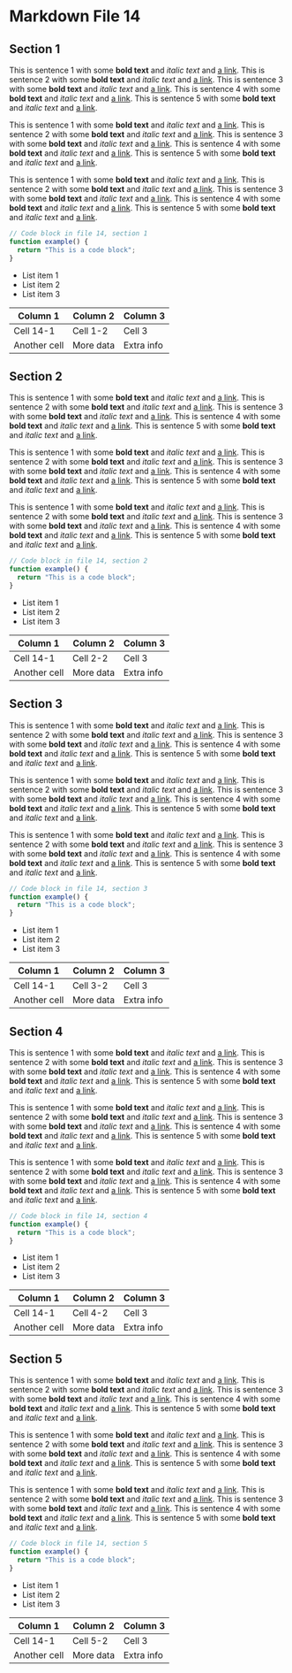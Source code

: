 # Markdown File 14


## Section 1

This is sentence 1 with some **bold text** and *italic text* and [a link](https://example.com/14/1/1/1). This is sentence 2 with some **bold text** and *italic text* and [a link](https://example.com/14/1/1/2). This is sentence 3 with some **bold text** and *italic text* and [a link](https://example.com/14/1/1/3). This is sentence 4 with some **bold text** and *italic text* and [a link](https://example.com/14/1/1/4). This is sentence 5 with some **bold text** and *italic text* and [a link](https://example.com/14/1/1/5). 

This is sentence 1 with some **bold text** and *italic text* and [a link](https://example.com/14/1/2/1). This is sentence 2 with some **bold text** and *italic text* and [a link](https://example.com/14/1/2/2). This is sentence 3 with some **bold text** and *italic text* and [a link](https://example.com/14/1/2/3). This is sentence 4 with some **bold text** and *italic text* and [a link](https://example.com/14/1/2/4). This is sentence 5 with some **bold text** and *italic text* and [a link](https://example.com/14/1/2/5). 

This is sentence 1 with some **bold text** and *italic text* and [a link](https://example.com/14/1/3/1). This is sentence 2 with some **bold text** and *italic text* and [a link](https://example.com/14/1/3/2). This is sentence 3 with some **bold text** and *italic text* and [a link](https://example.com/14/1/3/3). This is sentence 4 with some **bold text** and *italic text* and [a link](https://example.com/14/1/3/4). This is sentence 5 with some **bold text** and *italic text* and [a link](https://example.com/14/1/3/5). 

```javascript
// Code block in file 14, section 1
function example() {
  return "This is a code block";
}
```

- List item 1
- List item 2
- List item 3

| Column 1 | Column 2 | Column 3 |
| -------- | -------- | -------- |
| Cell 14-1 | Cell 1-2 | Cell 3 |
| Another cell | More data | Extra info |


## Section 2

This is sentence 1 with some **bold text** and *italic text* and [a link](https://example.com/14/2/1/1). This is sentence 2 with some **bold text** and *italic text* and [a link](https://example.com/14/2/1/2). This is sentence 3 with some **bold text** and *italic text* and [a link](https://example.com/14/2/1/3). This is sentence 4 with some **bold text** and *italic text* and [a link](https://example.com/14/2/1/4). This is sentence 5 with some **bold text** and *italic text* and [a link](https://example.com/14/2/1/5). 

This is sentence 1 with some **bold text** and *italic text* and [a link](https://example.com/14/2/2/1). This is sentence 2 with some **bold text** and *italic text* and [a link](https://example.com/14/2/2/2). This is sentence 3 with some **bold text** and *italic text* and [a link](https://example.com/14/2/2/3). This is sentence 4 with some **bold text** and *italic text* and [a link](https://example.com/14/2/2/4). This is sentence 5 with some **bold text** and *italic text* and [a link](https://example.com/14/2/2/5). 

This is sentence 1 with some **bold text** and *italic text* and [a link](https://example.com/14/2/3/1). This is sentence 2 with some **bold text** and *italic text* and [a link](https://example.com/14/2/3/2). This is sentence 3 with some **bold text** and *italic text* and [a link](https://example.com/14/2/3/3). This is sentence 4 with some **bold text** and *italic text* and [a link](https://example.com/14/2/3/4). This is sentence 5 with some **bold text** and *italic text* and [a link](https://example.com/14/2/3/5). 

```javascript
// Code block in file 14, section 2
function example() {
  return "This is a code block";
}
```

- List item 1
- List item 2
- List item 3

| Column 1 | Column 2 | Column 3 |
| -------- | -------- | -------- |
| Cell 14-1 | Cell 2-2 | Cell 3 |
| Another cell | More data | Extra info |


## Section 3

This is sentence 1 with some **bold text** and *italic text* and [a link](https://example.com/14/3/1/1). This is sentence 2 with some **bold text** and *italic text* and [a link](https://example.com/14/3/1/2). This is sentence 3 with some **bold text** and *italic text* and [a link](https://example.com/14/3/1/3). This is sentence 4 with some **bold text** and *italic text* and [a link](https://example.com/14/3/1/4). This is sentence 5 with some **bold text** and *italic text* and [a link](https://example.com/14/3/1/5). 

This is sentence 1 with some **bold text** and *italic text* and [a link](https://example.com/14/3/2/1). This is sentence 2 with some **bold text** and *italic text* and [a link](https://example.com/14/3/2/2). This is sentence 3 with some **bold text** and *italic text* and [a link](https://example.com/14/3/2/3). This is sentence 4 with some **bold text** and *italic text* and [a link](https://example.com/14/3/2/4). This is sentence 5 with some **bold text** and *italic text* and [a link](https://example.com/14/3/2/5). 

This is sentence 1 with some **bold text** and *italic text* and [a link](https://example.com/14/3/3/1). This is sentence 2 with some **bold text** and *italic text* and [a link](https://example.com/14/3/3/2). This is sentence 3 with some **bold text** and *italic text* and [a link](https://example.com/14/3/3/3). This is sentence 4 with some **bold text** and *italic text* and [a link](https://example.com/14/3/3/4). This is sentence 5 with some **bold text** and *italic text* and [a link](https://example.com/14/3/3/5). 

```javascript
// Code block in file 14, section 3
function example() {
  return "This is a code block";
}
```

- List item 1
- List item 2
- List item 3

| Column 1 | Column 2 | Column 3 |
| -------- | -------- | -------- |
| Cell 14-1 | Cell 3-2 | Cell 3 |
| Another cell | More data | Extra info |


## Section 4

This is sentence 1 with some **bold text** and *italic text* and [a link](https://example.com/14/4/1/1). This is sentence 2 with some **bold text** and *italic text* and [a link](https://example.com/14/4/1/2). This is sentence 3 with some **bold text** and *italic text* and [a link](https://example.com/14/4/1/3). This is sentence 4 with some **bold text** and *italic text* and [a link](https://example.com/14/4/1/4). This is sentence 5 with some **bold text** and *italic text* and [a link](https://example.com/14/4/1/5). 

This is sentence 1 with some **bold text** and *italic text* and [a link](https://example.com/14/4/2/1). This is sentence 2 with some **bold text** and *italic text* and [a link](https://example.com/14/4/2/2). This is sentence 3 with some **bold text** and *italic text* and [a link](https://example.com/14/4/2/3). This is sentence 4 with some **bold text** and *italic text* and [a link](https://example.com/14/4/2/4). This is sentence 5 with some **bold text** and *italic text* and [a link](https://example.com/14/4/2/5). 

This is sentence 1 with some **bold text** and *italic text* and [a link](https://example.com/14/4/3/1). This is sentence 2 with some **bold text** and *italic text* and [a link](https://example.com/14/4/3/2). This is sentence 3 with some **bold text** and *italic text* and [a link](https://example.com/14/4/3/3). This is sentence 4 with some **bold text** and *italic text* and [a link](https://example.com/14/4/3/4). This is sentence 5 with some **bold text** and *italic text* and [a link](https://example.com/14/4/3/5). 

```javascript
// Code block in file 14, section 4
function example() {
  return "This is a code block";
}
```

- List item 1
- List item 2
- List item 3

| Column 1 | Column 2 | Column 3 |
| -------- | -------- | -------- |
| Cell 14-1 | Cell 4-2 | Cell 3 |
| Another cell | More data | Extra info |


## Section 5

This is sentence 1 with some **bold text** and *italic text* and [a link](https://example.com/14/5/1/1). This is sentence 2 with some **bold text** and *italic text* and [a link](https://example.com/14/5/1/2). This is sentence 3 with some **bold text** and *italic text* and [a link](https://example.com/14/5/1/3). This is sentence 4 with some **bold text** and *italic text* and [a link](https://example.com/14/5/1/4). This is sentence 5 with some **bold text** and *italic text* and [a link](https://example.com/14/5/1/5). 

This is sentence 1 with some **bold text** and *italic text* and [a link](https://example.com/14/5/2/1). This is sentence 2 with some **bold text** and *italic text* and [a link](https://example.com/14/5/2/2). This is sentence 3 with some **bold text** and *italic text* and [a link](https://example.com/14/5/2/3). This is sentence 4 with some **bold text** and *italic text* and [a link](https://example.com/14/5/2/4). This is sentence 5 with some **bold text** and *italic text* and [a link](https://example.com/14/5/2/5). 

This is sentence 1 with some **bold text** and *italic text* and [a link](https://example.com/14/5/3/1). This is sentence 2 with some **bold text** and *italic text* and [a link](https://example.com/14/5/3/2). This is sentence 3 with some **bold text** and *italic text* and [a link](https://example.com/14/5/3/3). This is sentence 4 with some **bold text** and *italic text* and [a link](https://example.com/14/5/3/4). This is sentence 5 with some **bold text** and *italic text* and [a link](https://example.com/14/5/3/5). 

```javascript
// Code block in file 14, section 5
function example() {
  return "This is a code block";
}
```

- List item 1
- List item 2
- List item 3

| Column 1 | Column 2 | Column 3 |
| -------- | -------- | -------- |
| Cell 14-1 | Cell 5-2 | Cell 3 |
| Another cell | More data | Extra info |

